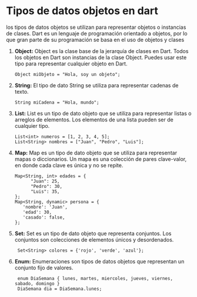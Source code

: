 # Tipos de datos objetos en dart
los tipos de datos objetos se utilizan para representar objetos o instancias de clases. Dart es un lenguaje de programación orientado a objetos, por lo que gran parte de su programación se basa en el uso de objetos y clases

1. **Object:** Object es la clase base de la jerarquía de clases en Dart. Todos los objetos en Dart son instancias de la clase Object. Puedes usar este tipo para representar cualquier objeto en Dart.
    ```
    Object miObjeto = "Hola, soy un objeto";
    ```
2. **String:** El tipo de dato String se utiliza para representar cadenas de texto.
    ```
    String miCadena = "Hola, mundo";
    ```
3. **List:** List es un tipo de dato objeto que se utiliza para representar listas o arreglos de elementos. Los elementos de una lista pueden ser de cualquier tipo.
    ```
    List<int> numeros = [1, 2, 3, 4, 5];
    List<String> nombres = ["Juan", "Pedro", "Luis"];
    ```
4. **Map:** Map es un tipo de dato objeto que se utiliza para representar mapas o diccionarios. Un mapa es una colección de pares clave-valor, en donde cada clave es única y no se repite.
   ```
   Map<String, int> edades = {
         "Juan": 25,
         "Pedro": 30,
         "Luis": 35,
   };
   Map<String, dynamic> persona = {
      'nombre': 'Juan',
      'edad': 30,
      'casado': false,
   };
    ```
5. **Set:** Set es un tipo de dato objeto que representa conjuntos. Los conjuntos son colecciones de elementos únicos y desordenados.
   ```
    Set<String> colores = {'rojo', 'verde', 'azul'};
    ```   
6. **Enum:** Enumeraciones son tipos de datos objetos que representan un conjunto fijo de valores.
    ```
     enum DiaSemana { lunes, martes, miercoles, jueves, viernes, sabado, domingo }
     DiaSemana dia = DiaSemana.lunes;
     ```